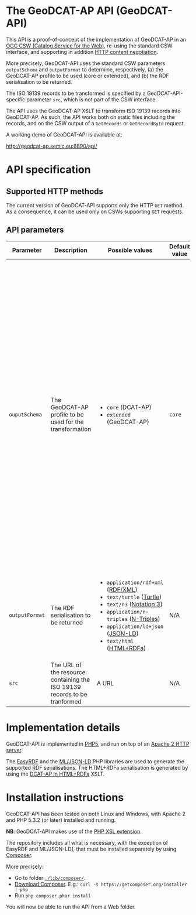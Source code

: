 ﻿
# The GeoDCAT-AP API (GeoDCAT-API)

This API is a proof-of-concept of the implementation of GeoDCAT-AP in an [OGC CSW (Catalog Service for the Web)](http://www.opengeospatial.org/standards/cat), re-using the standard CSW interface, and supporting in addition [HTTP content negotiation](https://tools.ietf.org/html/rfc7231#section-3.4).

More precisely, GeoDCAT-API uses the standard CSW parameters `outputSchema` and `outputFormat` to determine, respectively, (a) the GeoDCAT-AP profile to be used (core or extended), and (b) the RDF serialisation to be returned.

The ISO 19139 records to be transformed is specified by a GeoDCAT-API-specific parameter `src`, which is not part of the CSW interface. 

The API uses the GeoDCAT-AP XSLT to transform ISO 19139 records into GeoDCAT-AP. As such, the API works both on static files including the records, and on the CSW output of a `GetRecords` or `GetRecordById` request.

A working demo of GeoDCAT-API is available at: 

http://geodcat-ap.semic.eu:8890/api/

# API specification

## Supported HTTP methods

The current version of GeoDCAT-API supports only the HTTP `GET` method. As a consequence, it can be used only on CSWs supporting `GET` requests.

## API parameters

<table>
  <thead>
    <tr>
      <th>Parameter</th>
      <th>Description</th>
      <th>Possible values</th>
      <th>Default value</th>
      <th>Notes</th>
    </tr>
  </thead>
  <tbody>
    <tr>
      <td><code>ouputSchema</code></td>
      <td>The GeoDCAT-AP profile to be used for the transformation</td>
      <td>
        <ul>
          <li><code>core</code> (DCAT-AP)</li>
          <li><code>extended</code> (GeoDCAT-AP)</li>
       </ul>
      </td>
      <td><code>core</code></td>
      <td>
        <p>If this parameter is omitted, the API uses the "core" profile as default.</p>
        <p>The "core" profile is labelled "DCAT-AP", since it returns just the metadata elements supported in DCAT-AP.</p>
        <p><strong>NB</strong>: The current values of this parameter are provisional, and they are meant to be replaced by the official namespace URIs of DCAT-AP and GeoDCAT-AP, when available.</p>
      </td>
    </tr>
    <tr>
      <td><code>outputFormat</code></td>
      <td>The RDF serialisation to be returned</td>
      <td>
        <ul>
          <li><code>application/rdf+xml</code> (<a href="http://www.w3.org/TR/rdf-syntax-grammar/">RDF/XML</a>)</li>
          <li><code>text/turtle</code> (<a href="http://www.w3.org/TR/turtle/">Turtle</a>)</li>
          <li><code>text/n3</code> (<a href="http://www.w3.org/TeamSubmission/n3/">Notation 3</a>)</li>
          <li><code>application/n-triples</code> (<a href="http://www.w3.org/TR/n-triples/">N-Triples</a>)</li>
          <li><code>application/ld+json</code> (<a href="http://www.w3.org/TR/json-ld/">JSON-LD</a>)</li>
          <li><code>text/html</code> (<a href="http://www.w3.org/TR/html-rdfa/">HTML+RDFa</a>)</li>
       </ul>
      </td>
      <td>N/A</td>
      <td>If this parameter is omitted, the returned RDF serialisation is determined via HTTP content negotiation</td>
    </tr>
    <tr>
      <td><code>src</code></td>
      <td>The URL of the resource containing the ISO 19139 records to be tranformed</td>
      <td>A URL</td>
      <td>N/A</td>
      <td></td>
    </tr>
  </tbody>
</table>

# Implementation details

GeoDCAT-API is implemented in [PHP5](http://php.net/), and run on top of an [Apache 2 HTTP server](http://httpd.apache.org/).

The [EasyRDF](http://www.easyrdf.org/) and the [ML/JSON-LD](https://github.com/lanthaler/JsonLD) PHP libraries are used to generate the supported RDF serialisations. The HTML+RDFa serialisation is generated by using the [DCAT-AP in HTML+RDFa](../../../dcat-ap-rdf2html/) XSLT.

# Installation instructions

GeoDCAT-API has been tested on both Linux and Windows, with Apache 2 and PHP 5.3.2 (or later) installed and running.

**NB**: GeoDCAT-API makes use of the [PHP XSL extension](http://php.net/manual/en/xsl.installation.php).

The repository includes all what is necessary, with the exception of EasyRDF and ML/JSON-LD], that must be installed separately by using [Composer](https://getcomposer.org/).

More precisely:

* Go to folder [`./lib/composer/`](./lib/composer/).
* [Download Composer](https://getcomposer.org/download/). E.g.: `curl -s https://getcomposer.org/installer | php`
* Run `php composer.phar install`

You will now be able to run the API from a Web folder.
